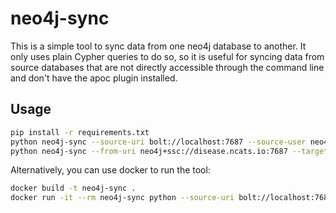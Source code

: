 # neo4j-sync

This is a simple tool to sync data from one neo4j database to another. It only
uses plain Cypher queries to do so, so it is useful for syncing data from source
databases that are not directly accessible through the command line and don't
have the apoc plugin installed.


## Usage

```bash
pip install -r requirements.txt
python neo4j-sync --source-uri bolt://localhost:7687 --source-user neo4j --source-password neo4j --target-uri bolt://localhost:7687 --target-user neo4j --target-password neo4j
python neo4j-sync --from-uri neo4j+ssc://disease.ncats.io:7687 --target-uri neo4j://neo4j:7687 --from-user "" --from-password "" --target-user neo4j --target-password "12345678"
```

Alternatively, you can use docker to run the tool:

```bash
docker build -t neo4j-sync .
docker run -it --rm neo4j-sync python --source-uri bolt://localhost:7687 --source-user neo4j --source-password neo4j --target-uri bolt://localhost:7687 --target-user neo4j --target-password neo4j
```
